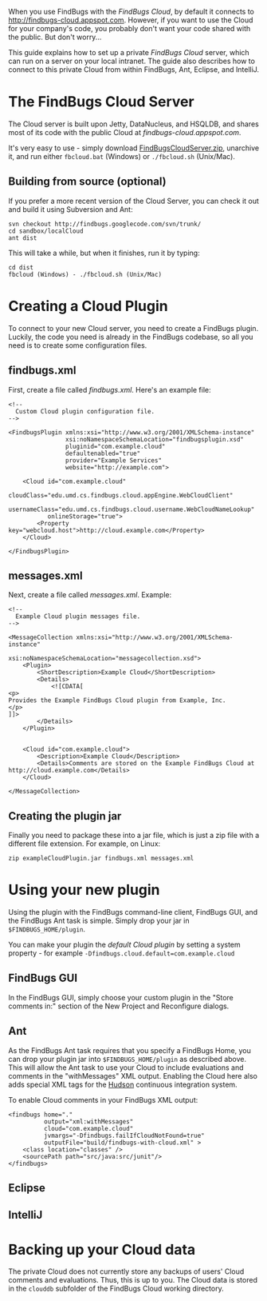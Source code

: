 

When you use FindBugs with the _FindBugs Cloud_, by default it connects to http://findbugs-cloud.appspot.com. However, if you want to use the Cloud for your company's code, you probably don't want your code shared with the public. But don't worry...

This guide explains how to set up a private _FindBugs Cloud_ server, which can run on a server on your local intranet. The guide also describes how to connect to this private Cloud from within FindBugs, Ant, Eclipse, and IntelliJ.

# The FindBugs Cloud Server #

The Cloud server is built upon Jetty, DataNucleus, and HSQLDB, and shares most of its code with the public Cloud at _findbugs-cloud.appspot.com_.

It's very easy to use - simply download [FindBugsCloudServer.zip](http://code.google.com/p/findbugs/downloads/list?q=label:CloudServer), unarchive it, and run either `fbcloud.bat` (Windows) or `./fbcloud.sh` (Unix/Mac).

## Building from source (optional) ##

If you prefer a more recent version of the Cloud Server, you can check it out and build it using Subversion and Ant:

```
svn checkout http://findbugs.googlecode.com/svn/trunk/
cd sandbox/localCloud
ant dist
```

This will take a while, but when it finishes, run it by typing:

```
cd dist
fbcloud (Windows) - ./fbcloud.sh (Unix/Mac)
```

# Creating a Cloud Plugin #

To connect to your new Cloud server, you need to create a FindBugs plugin. Luckily, the code you need is already in the FindBugs codebase, so all you need is to create some configuration files.

## findbugs.xml ##

First, create a file called _findbugs.xml_. Here's an example file:

```
<!--
  Custom Cloud plugin configuration file.
-->

<FindbugsPlugin xmlns:xsi="http://www.w3.org/2001/XMLSchema-instance"
                xsi:noNamespaceSchemaLocation="findbugsplugin.xsd"
                pluginid="com.example.cloud"
                defaultenabled="true"
                provider="Example Services"
                website="http://example.com">

    <Cloud id="com.example.cloud"
           cloudClass="edu.umd.cs.findbugs.cloud.appEngine.WebCloudClient"
           usernameClass="edu.umd.cs.findbugs.cloud.username.WebCloudNameLookup"
           onlineStorage="true">
        <Property key="webcloud.host">http://cloud.example.com</Property>
    </Cloud>

</FindbugsPlugin>
```

## messages.xml ##

Next, create a file called _messages.xml_. Example:

```
<!--
  Example Cloud plugin messages file.
-->

<MessageCollection xmlns:xsi="http://www.w3.org/2001/XMLSchema-instance"
                   xsi:noNamespaceSchemaLocation="messagecollection.xsd">
    <Plugin>
        <ShortDescription>Example Cloud</ShortDescription>
        <Details>
            <![CDATA[
<p>
Provides the Example FindBugs Cloud plugin from Example, Inc.
</p>
]]>
        </Details>
    </Plugin>


    <Cloud id="com.example.cloud">
        <Description>Example Cloud</Description>
        <Details>Comments are stored on the Example FindBugs Cloud at http://cloud.example.com</Details>
    </Cloud>

</MessageCollection>
```

## Creating the plugin jar ##

Finally you need to package these into a jar file, which is just a zip file with a different file extension. For example, on Linux:

```
zip exampleCloudPlugin.jar findbugs.xml messages.xml
```

# Using your new plugin #

Using the plugin with the FindBugs command-line client, FindBugs GUI, and the FindBugs Ant task is simple. Simply drop your jar in `$FINDBUGS_HOME/plugin`.

You can make your plugin the _default Cloud plugin_ by setting a system property - for example `-Dfindbugs.cloud.default=com.example.cloud`

## FindBugs GUI ##

In the FindBugs GUI, simply choose your custom plugin in the "Store comments in:" section of the New Project and Reconfigure dialogs.

## Ant ##

As the FindBugs Ant task requires that you specify a FindBugs Home, you can drop your plugin jar into `$FINDBUGS_HOME/plugin` as described above. This will allow the Ant task to use your Cloud to include evaluations and comments in the "withMessages" XML output. Enabling the Cloud here also adds special XML tags for the [Hudson](http://wiki.hudson-ci.org/display/HUDSON/FindBugs+Plugin) continuous integration system.

To enable Cloud comments in your FindBugs XML output:

```
<findbugs home="."
          output="xml:withMessages"
          cloud="com.example.cloud"
          jvmargs="-Dfindbugs.failIfCloudNotFound=true"
          outputFile="build/findbugs-with-cloud.xml" >
    <class location="classes" />
    <sourcePath path="src/java:src/junit"/>
</findbugs>
```

## Eclipse ##

## IntelliJ ##

# Backing up your Cloud data #

The private Cloud does not currently store any backups of users' Cloud comments and evaluations. Thus, this is up to you. The Cloud data is stored in the `clouddb` subfolder of the FindBugs Cloud working directory.